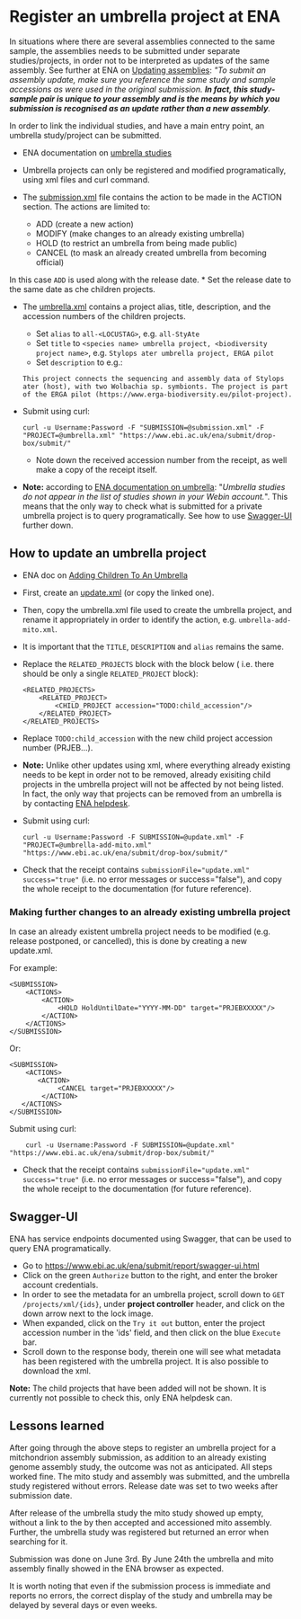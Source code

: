 # Register an umbrella project at ENA

In situations where there are several assemblies connected to the same sample, the assemblies needs to be submitted under separate studies/projects, in order not to be interpreted as updates of the same assembly. See further at ENA on [Updating assemblies](https://ena-docs.readthedocs.io/en/latest/update/assembly.html): *"To submit an assembly update, make sure you reference the same study and sample accessions as were used in the original submission. **In fact, this study-sample pair is unique to your assembly and is the means by which you submission is recognised as an update rather than a new assembly**.*

In order to link the individual studies, and have a main entry point, an umbrella study/project can be submitted.

* ENA documentation on [umbrella studies](https://ena-docs.readthedocs.io/en/latest/faq/umbrella.html#umbrella-studies)

* Umbrella projects can only be registered and modified programatically, using xml files and curl command.

* The [submission.xml](./data/submission.xml) file contains the action to be made in the ACTION section. The actions are limited to:

    - ADD (create a new action)
    - MODIFY (make changes to an already existing umbrella)
    - HOLD (to restrict an umbrella from being made public)
    - CANCEL (to mask an already created umbrella from becoming official)


In this case `ADD` is used along with the release date. 
    * Set the release date to the same date as che children projects.

* The [umbrella.xml](./data/umbrella.xml) contains a project alias, title, description, and the accession numbers of the children projects.
    * Set `alias` to `all-<LOCUSTAG>`, e.g. `all-StyAte`
    * Set `title` to `<species name> umbrella project, <biodiversity project name>`, e.g. `Stylops ater umbrella project, ERGA pilot`
    * Set `description` to e.g.:
    ```
    This project connects the sequencing and assembly data of Stylops ater (host), with two Wolbachia sp. symbionts. The project is part of the ERGA pilot (https://www.erga-biodiversity.eu/pilot-project).
    ```

* Submit using curl:
    ```
    curl -u Username:Password -F "SUBMISSION=@submission.xml" -F "PROJECT=@umbrella.xml" "https://www.ebi.ac.uk/ena/submit/drop-box/submit/"
    ```
    * Note down the received accession number from the receipt, as well make a copy of the receipt itself.

* **Note:** according to [ENA documentation on umbrella](https://ena-docs.readthedocs.io/en/latest/faq/umbrella.html#releasing-umbrella-studies): "*Umbrella studies do not appear in the list of studies shown in your Webin account.*". This means that the only way to check what is submitted for a private umbrella project is to query programatically. See how to use [Swagger-UI](#swagger-ui) further down.

## How to update an umbrella project

* ENA doc on [Adding Children To An Umbrella](https://ena-docs.readthedocs.io/en/latest/faq/umbrella.html#adding-children-to-an-umbrella)


* First, create an [update.xml](./data/update.xml) (or copy the linked one).
* Then, copy the umbrella.xml file used to create the umbrella project, and rename it appropriately in order to identify the action, e.g. `umbrella-add-mito.xml`.
* It is important that the `TITLE`, `DESCRIPTION` and `alias` remains the same.
* Replace the `RELATED_PROJECTS` block with the block below ( i.e. there should be only a single `RELATED_PROJECT` block):

    ```
    <RELATED_PROJECTS>
        <RELATED_PROJECT>
            <CHILD_PROJECT accession="TODO:child_accession"/>
        </RELATED_PROJECT>
    </RELATED_PROJECTS>
    ```
* Replace `TODO:child_accession` with the new child project accession number (PRJEB...).
* **Note:** Unlike other updates using xml, where everything already existing needs to be kept in order not to be removed, already exisiting child projects in the umbrella project will not be affected by not being listed. In fact, the only way that projects can be removed from an umbrella is by contacting [ENA helpdesk](https://www.ebi.ac.uk/ena/browser/support).


* Submit using curl:
    ```
    curl -u Username:Password -F SUBMISSION=@update.xml" -F "PROJECT=@umbrella-add-mito.xml" "https://www.ebi.ac.uk/ena/submit/drop-box/submit/"
    ```
* Check that the receipt contains `submissionFile="update.xml" success="true"` (i.e. no error messages or success="false"), and copy the whole receipt to the documentation (for future reference).

### Making further changes to an already existing umbrella project

In case an already existent umbrella project needs to be modified (e.g. release postponed, or cancelled), this is done by creating a new update.xml.

For example:
``` 
<SUBMISSION>
    <ACTIONS>
        <ACTION>
            <HOLD HoldUntilDate="YYYY-MM-DD" target="PRJEBXXXXX"/>
        </ACTION>
    </ACTIONS>
</SUBMISSION>
```

Or:

```
<SUBMISSION>
    <ACTIONS>
       <ACTION>
            <CANCEL target="PRJEBXXXXX"/>
        </ACTION>
   </ACTIONS>
</SUBMISSION>
```

Submit using curl:
```
    curl -u Username:Password -F SUBMISSION=@update.xml" "https://www.ebi.ac.uk/ena/submit/drop-box/submit/"
```
* Check that the receipt contains `submissionFile="update.xml" success="true"` (i.e. no error messages or success="false"), and copy the whole receipt to the documentation (for future reference). 

## Swagger-UI

ENA has service endpoints documented using Swagger, that can be used to query ENA programatically.

* Go to <https://www.ebi.ac.uk/ena/submit/report/swagger-ui.html>
* Click on the green `Authorize` button to the right, and enter the broker account credentials.
* In order to see the metadata for an umbrella project, scroll down to `GET /projects/xml/{ids}`, under **project controller** header, and click on the down arrow next to the lock image.
* When expanded, click on the `Try it out` button, enter the project accession number in the 'ids' field, and then click on the blue `Execute` bar.
* Scroll down to the response body, therein one will see what metadata has been registered with the umbrella project. It is also possible to download the xml.

**Note:** The child projects that have been added will not be shown. It is currently not possible to check this, only ENA helpdesk can.

## Lessons learned

After going through the above steps to register an umbrella project for a mitchondrion assembly submission, as addition to an already existing genome assembly study, the outcome was not as anticipated. All steps worked fine. The mito study and assembly was submitted, and the umbrella study registered without errors. Release date was set to two weeks after submission date. 

After release of the umbrella study the mito study showed up empty, without a link to the by then accepted and accessioned mito assembly. Further, the umbrella study was registered but returned an error when searching for it.

Submission was done on June 3rd. By June 24th the umbrella and mito assembly finally showed in the ENA browser as expected.

It is worth noting that even if the submission process is immediate and reports no errors, the correct display of the study and umbrella may be delayed by several days or even weeks. 
